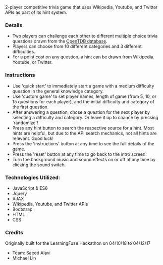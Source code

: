 2-player competitive trivia game that uses Wikipedia, Youtube, and Twitter APIs as part of its hint system.

### Details
- Two players can challenge each other to different multiple choice trivia questions drawn from the <a href="https://opentdb.com/">OpenTDB database</a>.
- Players can choose from 10 different categories and 3 different difficulties.
- For a point cost on any question, a hint can be drawn from Wikipedia, Youtube, or Twitter.

### Instructions

- Use 'quick start' to immediately start a game with a medium difficulty question in the general knowledge category.
- Use 'custom game' to set player names, length of game (from 5, 10, or 15 questions for each player), and the initial difficulty and category of the first question.
- After answering a question, chose a question for the next player by selecting a difficulty and category. Or leave it up to chance by pressing 'randomize'!
- Press any hint button to search the respective source for a hint. Most hints are helpful, but due to the API search mechanics, not all hints are relevant. Good luck!
- Press the 'instructions' button at any time to see the full details of the game.
- Press the 'reset' button at any time to go back to the intro screen.
- Turn the background music and sound effects on or off at any time by clicking the sound switch.

### Technologies Utilized:
- JavaScript & ES6
- Jquery
- AJAX
- Wikipedia, Youtube, and Twitter APIs
- Bootstrap
- HTML
- CSS


### Credits

Originally built for the LearningFuze Hackathon on 04/10/18 to 04/12/17

- Team:
 Saeed Alavi
 - Michael Lin